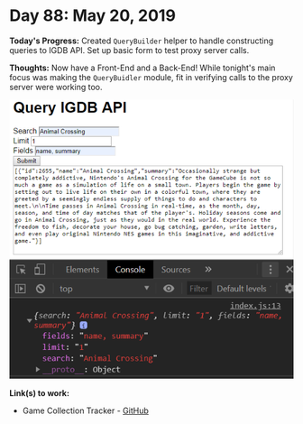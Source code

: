 # Day 88: May 20, 2019

**Today's Progress:** Created `QueryBuilder` helper to handle constructing queries to IGDB API. Set up basic form to test proxy server calls.

**Thoughts:** Now have a Front-End and a Back-End! While tonight's main focus was making the `QueryBuidler` module, fit in verifying calls to the proxy server were working too.

![First Call to Proxy server](./images/game-collection-tracker-first-request.png)

**Link(s) to work:**
* Game Collection Tracker - [GitHub](https://github.com/mccoyrjm/game-collection-tracker)
